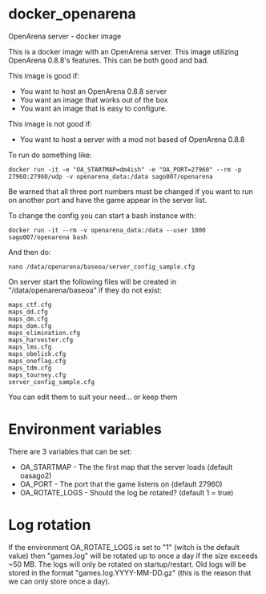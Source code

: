 # docker_openarena
OpenArena server - docker image

This is a docker image with an OpenArena server. This image utilizing OpenArena 0.8.8's features. This can be both good and bad.

This image is good if:
 * You want to host an OpenArena 0.8.8 server
 * You want an image that works out of the box
 * You want an image that is easy to configure.

This image is not good if:
 * You want to host a server with a mod not based of OpenArena 0.8.8

To run do something like:
```
docker run -it -e "OA_STARTMAP=dm4ish" -e "OA_PORT=27960" --rm -p 27960:27960/udp -v openarena_data:/data sago007/openarena
```

Be warned that all three port numbers must be changed if you want to run on another port and have the game appear in the server list.

To change the config you can start a bash instance with:
```
docker run -it --rm -v openarena_data:/data --user 1000 sago007/openarena bash
```
And then do:
```
nano /data/openarena/baseoa/server_config_sample.cfg
```

On server start the following files will be created in "/data/openarena/baseoa" if they do not exist:
```
maps_ctf.cfg
maps_dd.cfg  
maps_dm.cfg  
maps_dom.cfg  
maps_elimination.cfg  
maps_harvester.cfg  
maps_lms.cfg  
maps_obelisk.cfg  
maps_oneflag.cfg  
maps_tdm.cfg  
maps_tourney.cfg  
server_config_sample.cfg
```
You can edit them to suit your need... or keep them

# Environment variables
There are 3 variables that can be set:

 * OA_STARTMAP - The the first map that the server loads (default oasago2)
 * OA_PORT - The port that the game listens on (default 27960)
 * OA_ROTATE_LOGS - Should the log be rotated? (default 1 = true)

# Log rotation
If the environment OA_ROTATE_LOGS is set to "1" (witch is the default value) then "games.log" will be rotated up to once a day if the size exceeds ~50 MB. The logs will only be rotated on startup/restart. Old logs will be stored in the format "games.log.YYYY-MM-DD.gz" (this is the reason that we can only store once a day).
